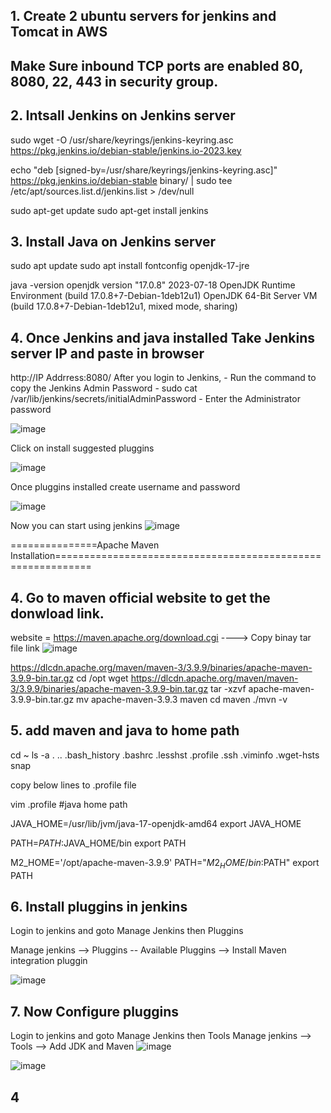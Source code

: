 ## 1. Create 2 ubuntu servers for jenkins and Tomcat in AWS
## Make Sure inbound TCP ports are enabled 80, 8080, 22, 443 in security group.

## 2. Intsall Jenkins on Jenkins server
sudo wget -O /usr/share/keyrings/jenkins-keyring.asc \
  https://pkg.jenkins.io/debian-stable/jenkins.io-2023.key
  
echo "deb [signed-by=/usr/share/keyrings/jenkins-keyring.asc]" \
  https://pkg.jenkins.io/debian-stable binary/ | sudo tee \
  /etc/apt/sources.list.d/jenkins.list > /dev/null
  
sudo apt-get update
sudo apt-get install jenkins

## 3. Install Java on Jenkins server
sudo apt update
sudo apt install fontconfig openjdk-17-jre

java -version
openjdk version "17.0.8" 2023-07-18
OpenJDK Runtime Environment (build 17.0.8+7-Debian-1deb12u1)
OpenJDK 64-Bit Server VM (build 17.0.8+7-Debian-1deb12u1, mixed mode, sharing)

## 4. Once Jenkins and java installed Take Jenkins server IP and paste in browser
 http://IP Addrress:8080/
After you login to Jenkins, - Run the command to copy the Jenkins Admin Password - sudo cat /var/lib/jenkins/secrets/initialAdminPassword - Enter the Administrator password

 ![image](https://github.com/user-attachments/assets/eb2cbfd3-5019-480d-8f0c-13660b5be5be)

Click on install suggested pluggins

![image](https://github.com/user-attachments/assets/82602255-6971-4503-877c-f5808dc22a01)

Once pluggins installed create username and password

![image](https://github.com/user-attachments/assets/23d15616-5d4a-4d15-8326-53d7696e6749)

Now you can start using jenkins
![image](https://github.com/user-attachments/assets/cb593876-c728-4f0a-8b5b-a40e84c406dd)

===============Apache Maven Installation============================================================

## 4. Go to maven official website to get the donwload link.

website = https://maven.apache.org/download.cgi  ----> Copy binay tar file link
![image](https://github.com/user-attachments/assets/26429bb5-b815-4630-87e7-ca1d7c1774f9)


https://dlcdn.apache.org/maven/maven-3/3.9.9/binaries/apache-maven-3.9.9-bin.tar.gz
cd /opt
wget https://dlcdn.apache.org/maven/maven-3/3.9.9/binaries/apache-maven-3.9.9-bin.tar.gz
tar -xzvf apache-maven-3.9.9-bin.tar.gz
mv apache-maven-3.9.3 maven
cd maven
./mvn -v

## 5. add maven and java to home path
cd ~
ls -a
.  ..  .bash_history  .bashrc  .lesshst  .profile  .ssh  .viminfo  .wget-hsts  snap

copy below lines to .profile file

vim .profile
#java home path

JAVA_HOME=/usr/lib/jvm/java-17-openjdk-amd64
export JAVA_HOME

PATH=$PATH:$JAVA_HOME/bin
export PATH

M2_HOME='/opt/apache-maven-3.9.9'
PATH="$M2_HOME/bin:$PATH"
export PATH

## 6. Install pluggins in jenkins

Login to jenkins and goto Manage Jenkins then Pluggins

Manage jenkins --> Pluggins -- Available Pluggins --> Install Maven integration pluggin

![image](https://github.com/user-attachments/assets/d6b9fd74-6e19-4a36-a3a6-661a80205561)

## 7. Now Configure pluggins

Login to jenkins and goto Manage Jenkins then Tools
Manage jenkins --> Tools --> Add JDK and Maven
![image](https://github.com/user-attachments/assets/4c60af4d-ce09-4fc4-852c-e7a8e399702e)

![image](https://github.com/user-attachments/assets/8a3ab51f-733b-457b-bed6-9cee70382573)












## 4
